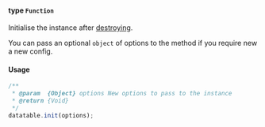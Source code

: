 #### type `Function`

Initialise the instance after [destroying](https://github.com/Mobius1/Vanilla-DataTables/wiki/destroy()).

You can pass an optional `object` of options to the method if you require new a new config.

#### Usage
```javascript
/**
 * @param  {Object} options New options to pass to the instance
 * @return {Void}
 */
datatable.init(options);
```